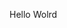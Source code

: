 Hello Wolrd








































































































































































































































































































































































































































































































































































































































































































































































































































































































































































































































































































































































































































































































































































































































































































































































































































































































































































































































































